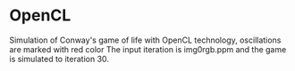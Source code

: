 # OpenCL
Simulation of Conway's game of life with OpenCL technology, oscillations are marked with red color
The input iteration is img0rgb.ppm and the game is simulated to iteration 30.
